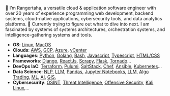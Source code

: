 👋 I’m Rangertaha, a versatile cloud & application software engineer with over 20 years of experience programming web development, backend systems, cloud-native applications, cybersecurity tools, and data analytics platforms. 🌱 Currently trying to figure out what to dive into next. I am fascinated by systems of systems architectures, orchestration systems, and intelligence-gathering systems and tools.

* **OS**: [Linux](), [MacOS]()
* **Clouds**: [AWS](https://aws.amazon.com/), [GCP](https://cloud.google.com/), [Azure](https://azure.microsoft.com), [vCenter](https://www.vmware.com/products/cloud-infrastructure/vcenter)
* **Languages**: [Python](https://www.python.org/), [Golang](), [Bash](), [Javascript](), [Typescript](), [HTML/CSS]()
* **Frameworks**: [Django](), [ReactJs](), [Scrapy](), [Flask](), [Tornado]()...
* **DevOps IaC**: [Terraform](), [Pulumi](), [SaltStack](), [Chef](), [Ansible](), [Kubernetes]()...
* **Data Science**: [NLP](https://www.nltk.org/), [LLM](https://en.wikipedia.org/wiki/Large_language_model), [Pandas](https://pandas.pydata.org/), [Jupyter Notebooks](https://[jupyter](https://jupyter.org/).org/), [LLM](), [Algo Trading](), [ML](), [AI](), [GIS](),
* **Cybersecurity**: [OSINT](), [Threat Intelligence](), [Offensive Security](https://www.offsec.com/), [Kali Linux](),...
